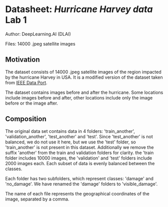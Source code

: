 # Datasheet: *Hurricane Harvey data* Lab 1

Author: DeepLearning.AI (DLAI)

Files:
	14000 .jpeg satellite images

## Motivation

The dataset consists of 14000 .jpeg satellite images of the region impacted by the hurricane Harvey in USA. It is a modified version of the dataset taken from  [IEEE Data Port](https://ieee-dataport.org/open-access/detecting-damaged-buildings-post-hurricane-satellite-imagery-based-customized). 

The dataset contains images before and after the hurricane. Some locations include images before and after, other locations include only the image before or the image after.

## Composition

The original data set contains data in 4 folders: 'train_another', 'validation_another', 'test_another' and 'test'. Since 'test_another' is not balanced, we do not use it here, but we use the 'test' folder, so 'train_another' is not present in this dataset. Additionally we remove the suffix 'another' from the train and validation folders for clarity.
the 'train folder includes 10000 images, the 'validation' and 'test' folders include 2000 images each. Each subset of data is evenly balanced between the classes.

Each folder has two subfolders, which represent classes: 'damage' and 'no_damage'. We have renamed the 'damage' folders to 'visible_damage'.

The name of each file represents the geographical coordinates of the image, separated by a comma.